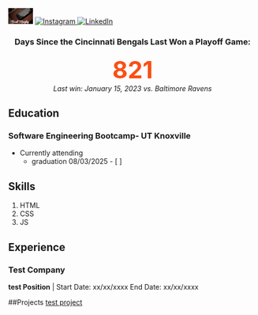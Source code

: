 <img src="IMG_4626.jpg" alt="name" width="10%">
<a href="https://instagram.com/Reed_Murphy">
  <img src="https://cdn.jsdelivr.net/npm/simple-icons@v3/icons/instagram.svg" alt="Instagram" width="30px"/>
</a>
<a href="https://linkedin.com/in/reed-murphy-509a73235">
  <img src="https://cdn.jsdelivr.net/gh/devicons/devicon/icons/linkedin/linkedin-original.svg" alt="LinkedIn" width="30px"/>
</a>

<!-- BEGIN BENGALS COUNTER -->
<!-- BEGIN BENGALS COUNTER -->
<div align='center'><h3>Days Since the Cincinnati Bengals Last Won a Playoff Game:</h3>
<div style='font-size:48px; font-weight:bold; color:#FB4F14;'>821</div>
<div><i>Last win: January 15, 2023 vs. Baltimore Ravens</i></div></div>
<!-- END BENGALS COUNTER -->
<!-- END BENGALS COUNTER -->

## Education
### Software Engineering Bootcamp- UT Knoxville
- Currently attending
  - graduation 08/03/2025 - [ ]
 
## Skills
1. HTML
2. CSS
3. JS

## Experience 
### Test Company 
**test Position** | Start Date: xx/xx/xxxx End Date: xx/xx/xxxx

##Projects
[test project](https://github.com/yourusername/new-project)


